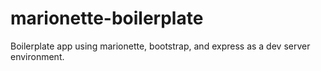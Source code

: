marionette-boilerplate
======================

Boilerplate app using marionette, bootstrap, and express as a dev server environment.
